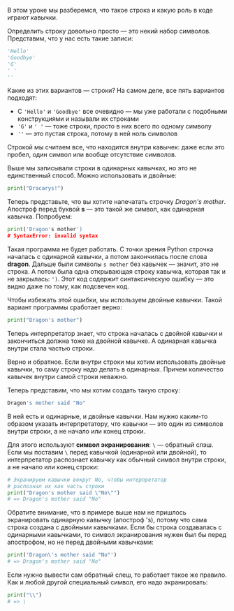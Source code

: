 
В этом уроке мы разберемся, что такое строка и какую роль в коде играют кавычки.

Определить строку довольно просто — это некий набор символов. Представим, что у нас есть такие записи:

```python
'Hello'
'Goodbye'
'G'
' '
''
```

Какие из этих вариантов — строки? На самом деле, все пять вариантов подходят:

* С `'Hello'` и `'Goodbye'` все очевидно — мы уже работали с подобными конструкциями и называли их строками
* `'G'` и `' '` — тоже строки, просто в них всего по одному символу
* `''` — это пустая строка, потому в ней ноль символов

Строкой мы считаем все, что находится внутри кавычек: даже если это пробел, один символ или вообще отсутствие символов.

Выше мы записывали строки в одинарных кавычках, но это не единственный способ. Можно использовать и двойные:

```python
print("Dracarys!")
```

Теперь представьте, что вы хотите напечатать строчку *Dragon's mother*. Апостроф перед буквой **s** — это такой же символ, как одинарная кавычка. Попробуем:

```python
print('Dragon's mother')
# SyntaxError: invalid syntax
```

Такая программа не будет работать. С точки зрения Python строчка началась с одинарной кавычки, а потом закончилась после слова **dragon**. Дальше были символы `s mother` без кавычек — значит, это не строка. А потом была одна открывающая строку кавычка, которая так и не закрылась: `')`. Этот код содержит синтаксическую ошибку — это видно даже по тому, как подсвечен код.

Чтобы избежать этой ошибки, мы используем двойные кавычки. Такой вариант программы сработает верно:

```python
print("Dragon's mother")
```

Теперь интерпретатор знает, что строка началась с двойной кавычки и закончиться должна тоже на двойной кавычке. А одинарная кавычка внутри стала частью строки.

Верно и обратное. Если внутри строки мы хотим использовать двойные кавычки, то саму строку надо делать в одинарных. Причем количество кавычек внутри самой строки неважно.

Теперь представим, что мы хотим создать такую строку:

```python
Dragon's mother said "No"
```

В ней есть и одинарные, и двойные кавычки. Нам нужно каким-то образом указать интерпретатору, что кавычки — это один из символов внутри строки, а не начало или конец строки.

Для этого используют **символ экранирования**: `\` — обратный слэш. Если мы поставим `\` перед кавычкой (одинарной или двойной), то интерпретатор распознает кавычку как обычный символ внутри строки, а не начало или конец строки:

```python
# Экранируем кавычки вокруг No, чтобы интерпретатор
# распознал их как часть строки
print("Dragon's mother said \"No\"")
# => Dragon's mother said "No"
```

Обратите внимание, что в примере выше нам не пришлось экранировать одинарную кавычку (апостроф 's), потому что сама строка создана с двойными кавычками. Если бы строка создавалась с одинарными кавычками, то символ экранирования нужен был бы перед апострофом, но не перед двойными кавычками:

```python
print('Dragon\'s mother said "No"')
# => Dragon's mother said "No"
```

Если нужно вывести сам обратный слеш, то работает такое же правило. Как и любой другой специальный символ, его надо экранировать:

```python
print("\\")
# => \
```
